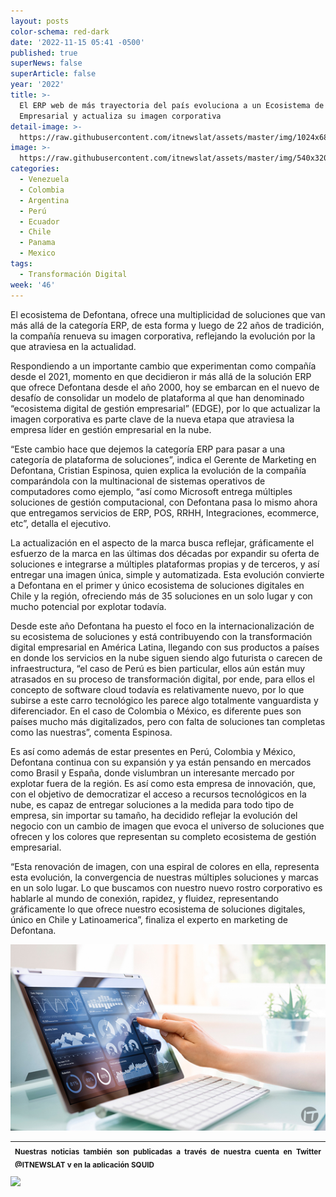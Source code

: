 ```yaml
---
layout: posts
color-schema: red-dark
date: '2022-11-15 05:41 -0500'
published: true
superNews: false
superArticle: false
year: '2022'
title: >-
  El ERP web de más trayectoria del país evoluciona a un Ecosistema de Gestión
  Empresarial y actualiza su imagen corporativa
detail-image: >-
  https://raw.githubusercontent.com/itnewslat/assets/master/img/1024x680/erp-laptop-g.jpg
image: >-
  https://raw.githubusercontent.com/itnewslat/assets/master/img/540x320/erp-laptop-p.jpg
categories:
  - Venezuela
  - Colombia
  - Argentina
  - Perú
  - Ecuador
  - Chile
  - Panama
  - Mexico
tags:
  - Transformación Digital
week: '46'
---
```

El ecosistema de Defontana, ofrece una multiplicidad de soluciones que van más allá de la categoría ERP, de esta forma y luego de 22 años de tradición, la compañía renueva su imagen corporativa, reflejando la evolución por la que atraviesa en la actualidad.

Respondiendo a un importante cambio que experimentan como compañía desde el 2021, momento en que decidieron ir más allá de la solución ERP que ofrece Defontana desde el año 2000, hoy se embarcan en el nuevo de desafío de consolidar un modelo de plataforma al que han denominado “ecosistema digital de gestión empresarial” (EDGE), por lo que actualizar la imagen corporativa es parte clave de la nueva etapa que atraviesa la empresa líder en gestión empresarial en la nube.
 
“Este cambio hace que dejemos la categoría ERP para pasar a una categoría de plataforma de soluciones”, indica el Gerente de Marketing en Defontana, Cristian Espinosa, quien explica la evolución de la compañía comparándola con la multinacional de sistemas operativos de computadores como ejemplo, “así como Microsoft entrega múltiples soluciones de gestión computacional, con Defontana pasa lo mismo ahora que entregamos servicios de ERP, POS, RRHH, Integraciones, ecommerce, etc”, detalla el ejecutivo.
 
La actualización en el aspecto de la marca busca reflejar, gráficamente el esfuerzo de la marca en las últimas dos décadas por expandir su oferta de soluciones e integrarse a múltiples plataformas propias y de terceros, y así entregar una imagen única, simple y automatizada. Esta evolución convierte a Defontana en el primer y único ecosistema de soluciones digitales en Chile y la región, ofreciendo más de 35 soluciones en un solo lugar y con mucho potencial por explotar todavía.
 
Desde este año Defontana ha puesto el foco en la internacionalización de su ecosistema de soluciones y está contribuyendo con la transformación digital empresarial en América Latina, llegando con sus productos a países en donde los servicios en la nube siguen siendo algo futurista o carecen de infraestructura, “el caso de Perú es bien particular, ellos aún están muy atrasados en su proceso de transformación digital, por ende, para ellos el concepto de software cloud todavía es relativamente nuevo, por lo que subirse a este carro tecnológico les parece algo totalmente vanguardista y diferenciador. En el caso de Colombia o México, es diferente pues son países mucho más digitalizados, pero con falta de soluciones tan completas como las nuestras”, comenta Espinosa.
 
Es así como además de estar presentes en Perú, Colombia y México, Defontana continua con su expansión y ya están pensando en mercados como Brasil y España, donde vislumbran un interesante mercado por explotar fuera de la región. Es así como esta empresa de innovación, que, con el objetivo de democratizar el acceso a recursos tecnológicos en la nube, es capaz de entregar soluciones a la medida para todo tipo de empresa, sin importar su tamaño, ha decidido reflejar la evolución del negocio con un cambio de imagen que evoca el universo de soluciones que ofrecen y los colores que representan su completo ecosistema de gestión empresarial.
 
“Esta renovación de imagen, con una espiral de colores en ella, representa esta evolución, la convergencia de nuestras múltiples soluciones y marcas en un solo lugar. Lo que buscamos con nuestro nuevo rostro corporativo es hablarle al mundo de conexión, rapidez, y fluidez, representando gráficamente lo que ofrece nuestro ecosistema de soluciones digitales, único en Chile y Latinoamerica”, finaliza el experto en marketing de Defontana.

![](https://raw.githubusercontent.com/itnewslat/assets/master/img/540x320/erp-laptop-p.jpg)

<table style="height: 42px;" width="569">
<tbody>
<tr>
<td style="text-align: justify;"><sub><strong>Nuestras noticias también son publicadas a través de nuestra cuenta en Twitter <a href="https://twitter.com/itnewslat?lang=es">@ITNEWSLAT</a> y en la aplicación <a href="https://squidapp.co/en/">SQUID</a></strong></sub></td>
</tr>
</tbody>
</table>

<img src="https://tracker.metricool.com/c3po.jpg?hash=56f88a41e39ab42c063cc51676587a04"/>